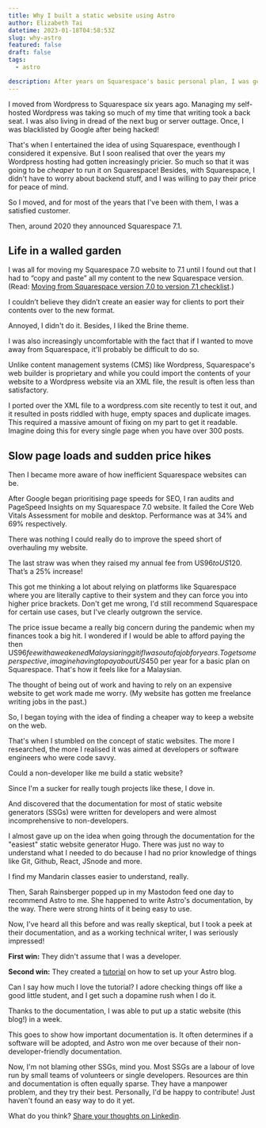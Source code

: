 ```yaml
---
title: Why I built a static website using Astro
author: Elizabeth Tai
datetime: 2023-01-18T04:58:53Z
slug: why-astro
featured: false
draft: false
tags:
  - astro

description: After years on Squarespace's basic personal plan, I was getting restless. I wanted more freedom from a walled garden hosting service. Enter static websites. But there's a slight problem - I'm a non-developer.
---
```


I moved from Wordpress to Squarespace six years ago. Managing my self-hosted Wordpress was taking so much of my time that writing took a back seat. I was also living in dread of the next bug or server outtage. Once, I was blacklisted by Google after being hacked!

That's when I entertained the idea of using Squarespace, eventhough I considered it expensive. But I soon realised that over the years my Wordpress hosting had gotten increasingly pricier. So much so that it was going to be _cheaper_ to run it on Squarespace! Besides, with Squarespace, I didn't have to worry about backend stuff, and I was willing to pay their price for peace of mind.

So I moved, and for most of the years that I've been with them, I was a satisfied customer.

Then, around 2020 they announced Squarespace 7.1.

## Life in a walled garden

I was all for moving my Squarespace 7.0 website to 7.1 until I found out that I had to “copy and paste” all my content to the new Squarespace version. (Read: [Moving from Squarespace version 7.0 to version 7.1 checklist](https://support.squarespace.com/hc/en-us/articles/360038270572-Moving-from-Squarespace-version-7-0-to-version-7-1-checklist).)

I couldn’t believe they didn’t create an easier way for clients to port their contents over to the new format.

Annoyed, I didn't do it. Besides, I liked the Brine theme.

I was also increasingly uncomfortable with the fact that if I wanted to move away from Squarespace, it'll probably be difficult to do so.

Unlike content management systems (CMS) like Wordpress, Squarespace's web builder is proprietary and while you could import the contents of your website to a Wordpress website via an XML file, the result is often less than satisfactory.

I ported over the XML file to a wordpress.com site recently to test it out, and it resulted in posts riddled with huge, empty spaces and duplicate images. This required a massive amount of fixing on my part to get it readable. Imagine doing this for every single page when you have over 300 posts.

## Slow page loads and sudden price hikes

Then I became more aware of how inefficient Squarespace websites can be.

After Google began prioritising page speeds for SEO, I ran audits and PageSpeed Insights on my Squarespace 7.0 website. It failed the Core Web Vitals Assessment for mobile and desktop. Performance was at 34% and 69% respectively.

There was nothing I could really do to improve the speed short of overhauling my website.

The last straw was when they raised my annual fee from US$96 to US$120. That’s a 25% increase!

This got me thinking a lot about relying on platforms like Squarespace where you are literally captive to their system and they can force you into higher price brackets. Don't get me wrong, I'd still recommend Squarespace for certain use cases, but I've clearly outgrown the service.

The price issue became a really big concern during the pandemic when my finances took a big hit. I wondered if I would be able to afford paying the then US$96 fee with a weakened Malaysia ringgit if I was out of a job for years. To get some perspective, imagine having to pay about US$450 per year for a basic plan on Squarespace. That's how it feels like for a Malaysian.

The thought of being out of work and having to rely on an expensive website to get work made me worry. (My website has gotten me freelance writing jobs in the past.)

So, I began toying with the idea of finding a cheaper way to keep a website on the web.

That's when I stumbled on the concept of static websites. The more I researched, the more I realised it was aimed at developers or software engineers who were code savvy.

Could a non-developer like me build a static website?

Since I'm a sucker for really tough projects like these, I dove in.

And discovered that the documentation for most of static website generators (SSGs) were written for developers and were almost incomprehensive to non-developers.

I almost gave up on the idea when going through the documentation for the "easiest" static website generator Hugo. There was just no way to understand what I needed to do because I had no prior knowledge of things like Git, Github, React, JSnode and more.

I find my Mandarin classes easier to understand, really.

Then, Sarah Rainsberger popped up in my Mastodon feed one day to recommend Astro to me. She happened to write Astro's documentation, by the way. There were strong hints of it being easy to use.

Now, I've heard all this before and was really skeptical, but I took a peek at their documentation, and as a working technical writer, I was seriously impressed!

**First win:** They didn't assume that I was a developer.

**Second win:** They created a [tutorial](https://docs.astro.build/en/tutorial/0-introduction/) on how to set up your Astro blog.

Can I say how much I love the tutorial? I adore checking things off like a good little student, and I get such a dopamine rush when I do it.

Thanks to the documentation, I was able to put up a static website (this blog!) in a week.

This goes to show how important documentation is. It often determines if a software will be adopted, and Astro won me over because of their non-developer-friendly documentation.

Now, I'm not blaming other SSGs, mind you. Most SSGs are a labour of love run by small teams of volunteers or single developers. Resources are thin and documentation is often equally sparse. They have a manpower problem, and they try their best. Personally, I'd be happy to contribute! Just haven't found an easy way to do it yet.

What do you think? [Share your thoughts on Linkedin](https://www.linkedin.com/posts/elizabethtai_developer-wordpress-websites-activity-7023063249558396928-Mn0z?utm_source=share&utm_medium=member_desktop).
